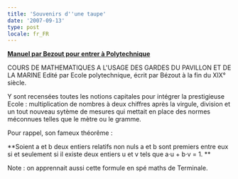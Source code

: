 ```yaml
---
title: 'Souvenirs d''une taupe'
date: '2007-09-13'
type: post
locale: fr_FR
---
```


**[Manuel par Bezout pour entrer à Polytechnique](http://www.dailymotion.com/video/x2yz4u_manuel-par-bezout-pour-entrer-a-pol_tech)**

COURS DE MATHEMATIQUES A L'USAGE DES GARDES DU PAVILLON ET DE LA MARINE
Edité par Ecole polytechnique, écrit par Bézout à la fin du XIX° siècle.

Y sont recensées toutes les notions capitales pour intégrer la prestigieuse Ecole&nbsp;: multiplication de nombres à deux chiffres après la virgule, division et un tout nouveau sytème de mesures qui mettait en place des normes méconnues telles que le mètre ou le gramme.

Pour rappel, son fameux théorême&nbsp;:

**Soient a et b deux entiers relatifs non nuls a et b sont premiers entre eux si et seulement si il existe deux entiers u et v tels que a·u + b·v = 1\. **

Note&nbsp;: on apprennait aussi cette formule en spé maths de Terminale.